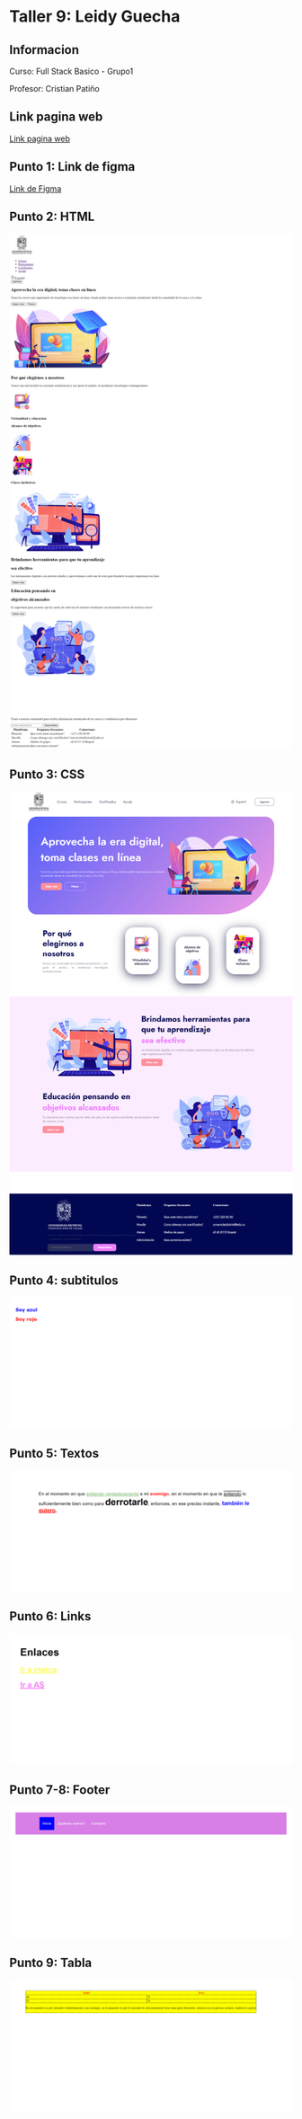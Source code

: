 <h1>Taller 9: Leidy Guecha</h1>
<h2>Informacion</h2>
<p>Curso: Full Stack Basico - Grupo1</p>
<p>Profesor: Cristian Patiño</p>

<h2>Link pagina web</h2>
<a href= "https://leidyguecha.github.io/taller_9_Full_Stack/" target="_blank">Link pagina web </a>

<h2>Punto 1: Link de figma</h2>
<a href= "https://www.figma.com/file/XHcrXHWqzx2ezgBg59hnYH/Dise%C3%B1o-1?type=design&node-id=4%3A619&mode=design&t=goyp96k6q2L3jHoM-1">Link de Figma </a>

<h2>Punto 2: HTML</h2>
<img src="./Punto 1-3/Public/Imagenes/html.png" alt="html">

<h2>Punto 3: CSS</h2>
<img src="./Punto 1-3/Public/Imagenes/css.png" alt="css">

<h2>Punto 4: subtitulos </h2>
<img src= "./Public/Imagenes/punto 4.png" alt= "punto 4">

<h2>Punto 5: Textos</h2>
<img src= "./Public/Imagenes/punto 5.png" alt="punto 5">

<h2>Punto 6: Links </h2>
<img src="./Public/Imagenes/punto 6.png" alt="punto 6">

<h2>Punto 7-8: Footer</h2>
<img src= "./Public/Imagenes/punto 7.png" alt= "punto 7">

<h2>Punto 9: Tabla</h2>
<img src="./Public/Imagenes/punto 9.png" alt= "punto 9">

